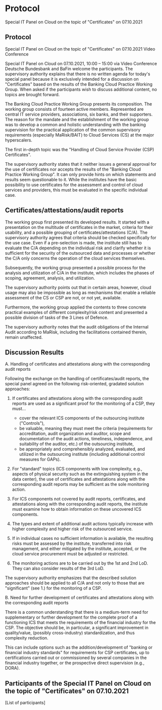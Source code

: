# Protocol
Special IT Panel on Cloud on the topic of "Certificates" on 07.10.2021

## Protocol
Special IT Panel on Cloud on the topic of "Certificates" on 07.10.2021
Video Conference

Special IT Panel on Cloud on 07.10.2021, 10:00 – 15:00 via Video Conference
Deutsche Bundesbank and BaFin welcome the participants. The supervisory authority explains that there is no written agenda for today's special panel because it is exclusively intended for a discussion on "Certificates" based on the results of the Banking Cloud Practice Working Group. When asked if the participants wish to discuss additional content, no topics are brought forward.

The Banking Cloud Practice Working Group presents its composition. The working group consists of fourteen active members. Represented are central IT service providers, associations, six banks, and their supporters. The reason for the mandate and the establishment of the working group was to develop a common and holistic understanding with the banking supervision for the practical application of the common supervisory requirements (especially MaRisk/BAIT) to Cloud Services (CS) at the major hyperscalers.

The first in-depth topic was the "Handling of Cloud Service Provider (CSP) Certificates".

The supervisory authority states that it neither issues a general approval for the use of certificates nor accepts the results of the "Banking Cloud Practice Working Group". It can only provide hints on which statements and results seem questionable to it. While the institutes have the basic possibility to use certificates for the assessment and control of cloud services and providers, this must be evaluated in the specific individual case.

## Certificates/attestations/audit reports
The working group first presented its developed results.
It started with a presentation on the multitude of certificates in the market, criteria for their usability, and a possible grouping of certificates/attestations (C/A). The supervisory authority agrees that criteria should be checked specifically for the use case. Even if a pre-selection is made, the institute still has to evaluate the C/A depending on the individual risk and clarify whether it is sufficient for the security of the outsourced data and processes or whether the C/A only concerns the operation of the cloud services themselves.

Subsequently, the working group presented a possible process for the analysis and utilization of C/A in the institute, which includes the phases of scoping, agreement, analysis, and utilization.

The supervisory authority points out that in certain areas, however, cloud usage may also be impossible as long as mechanisms that enable a reliable assessment of the CS or CSP are not, or not yet, available.

Furthermore, the working group applied the contents to three concrete practical examples of different complexity/risk content and presented a possible division of tasks of the 3 Lines of Defence.

The supervisory authority notes that the audit obligations of the Internal Audit according to MaRisk, including the facilitations contained therein, remain unaffected.

## Discussion Results
A. Handling of certificates and attestations along with the corresponding audit reports

Following the exchange on the handling of certificates/audit reports, the special panel agreed on the following risk-oriented, gradated solution approaches:

1. If certificates and attestations along with the corresponding audit reports are used as a significant proof for the monitoring of a CSP, they must...
   - cover the relevant ICS components of the outsourcing institute ("Controls"),
   - be valuable, meaning they must meet the criteria (requirements for accreditation, audit organization and auditor, scope and documentation of the audit actions, timeliness, independence, and suitability of the auditor, etc.) of the outsourcing institute,
   - be appropriately and comprehensibly analyzed, evaluated, and utilized in the outsourcing institute (including additional control measures for GAPs).

2. For "standard" topics (ICS components with low complexity, e.g., aspects of physical security such as the extinguishing system in the data center), the use of certificates and attestations along with the corresponding audit reports may be sufficient as the sole monitoring action.

3. For ICS components not covered by audit reports, certificates, and attestations along with the corresponding audit reports, the institute must examine how to obtain information on these uncovered ICS components.

4. The types and extent of additional audit actions typically increase with higher complexity and higher risk of the outsourced service.

5. If in individual cases no sufficient information is available, the resulting risks must be assessed by the institute, transferred into risk management, and either mitigated by the institute, accepted, or the cloud service procurement must be adjusted or restricted.

6. The monitoring actions are to be carried out by the 1st and 2nd LoD. They can also consider results of the 3rd LoD.

The supervisory authority emphasizes that the described solution approaches should be applied to all C/A and not only to those that are "significant" (see 1.) for the monitoring of a CSP.

B. Need for further development of certificates and attestations along with the corresponding audit reports

There is a common understanding that there is a medium-term need for supplementary or further development for the complete proof of a functioning ICS that meets the requirements of the financial industry for the CSP. The objective should be, in particular, a significant improvement in quality/value, (possibly cross-industry) standardization, and thus complexity reduction.

This can include options such as the addition/development of "banking or financial industry standards" for requirements for CSP certificates, up to certifications carried out or commissioned by several companies in the financial industry together, or the prospective direct supervision (e.g., DORA).

## Participants of the Special IT Panel on Cloud on the topic of "Certificates" on 07.10.2021
[List of participants]

